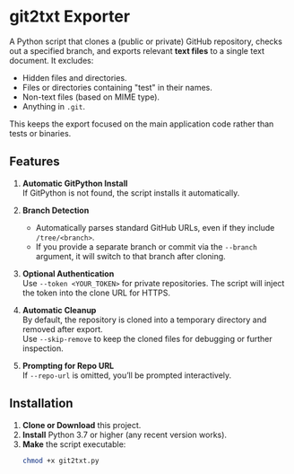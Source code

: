# git2txt Exporter

A Python script that clones a (public or private) GitHub repository, checks out a specified branch, and exports relevant **text files** to a single text document. It excludes:

- Hidden files and directories.
- Files or directories containing "test" in their names.
- Non-text files (based on MIME type).
- Anything in `.git`.

This keeps the export focused on the main application code rather than tests or binaries.

## Features

1. **Automatic GitPython Install**  
   If GitPython is not found, the script installs it automatically.

2. **Branch Detection**  
   - Automatically parses standard GitHub URLs, even if they include `/tree/<branch>`.
   - If you provide a separate branch or commit via the `--branch` argument, it will switch to that branch after cloning.

3. **Optional Authentication**  
   Use `--token <YOUR_TOKEN>` for private repositories. The script will inject the token into the clone URL for HTTPS.

4. **Automatic Cleanup**  
   By default, the repository is cloned into a temporary directory and removed after export.  
   Use `--skip-remove` to keep the cloned files for debugging or further inspection.

5. **Prompting for Repo URL**  
   If `--repo-url` is omitted, you’ll be prompted interactively.

## Installation

1. **Clone or Download** this project.  
2. **Install** Python 3.7 or higher (any recent version works).  
3. **Make** the script executable:
   ```bash
   chmod +x git2txt.py
